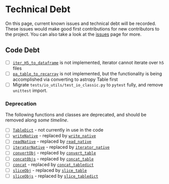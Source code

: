 # Technical Debt

On this page, current known issues and technical debt will be recorded. These issues would make
good first contributions for new contributors to the project. You can also take a look at the [issues](https://github.com/LSSTDESC/tables_io/issues) page for more.

## Code Debt

- [ ] [`iter_H5_to_dataframe`](#tables_io.io_utils.iterator.iter_H5_to_dataframe) is not implemented, iterator cannot iterate over `h5` files
- [ ] [`pa_table_to_recarray`](#tables_io.conv.conv_table.pa_table_to_recarray) is not implemented, but the functionality is being accomplished via converting to astropy Table first
- [ ] Migrate `tests/io_utils/test_io_classic.py` to `pytest` fully, and remove `unittest` import.

### Deprecation

The following functions and classes are deprecated, and should be removed along _some timeline_.

- [ ] [`TableDict`](#tables_io.table_dict) - not currently in use in the code
- [ ] [`writeNative`](#tables_io.writeNative) - replaced by [`write_native`](#tables_io.io_utils.write.write_native)
- [ ] [`readNative`](#tables_io.readNative) - replaced by [`read_native`](#tables_io.io_utils.read.read_native)
- [ ] [`iteratorNative`](#tables_io.iteratorNative) - replaced by [`iterator_native`](#tables_io.io_utils.iterator.iterator_native)
- [ ] [`convertObj`](#tables_io.convertObj) - replaced by [`convert_table`](#tables_io.conv.conv_table.convert_table)
- [ ] [`concatObjs`](#tables_io.concatObjs) - replaced by [`concat_table`](#tables_io.utils.concat_utils.concat_table)
- [ ] [`concat`](#tables_io.concat) - replaced by [`concat_tabledict`](#tables_io.utils.concat_utils.concat_tabledict)
- [ ] [`sliceObj`](#tables_io.sliceObj) - replaced by [`slice_table`](#tables_io.utils.slice_utils.slice_table)
- [ ] [`sliceObjs`](#tables_io.sliceObjs) - replaced by [`slice_tabledict`](#tables_io.utils.slice_utils.slice_tabledict)
